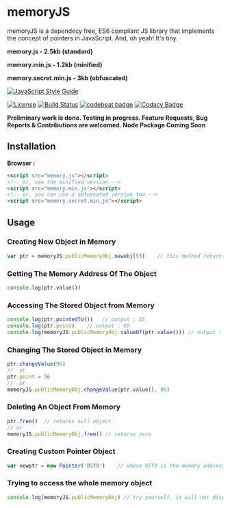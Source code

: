 # memoryJS

memoryJS is a dependecy free, ES6 compliant JS library that implements the concept of pointers in JavaScript. And, oh yeah! It's tiny.

**memory.js - 2.5kb (standard)**

**memory.min.js - 1.2kb (minified)**

**memory.secret.min.js - 3kb (obfuscated)**

[![JavaScript Style Guide](https://cdn.rawgit.com/standard/standard/master/badge.svg)](https://github.com/standard/standard)

[![License](https://img.shields.io/github/license/unsuitable001/memoryJS.svg?style=popout)](https://raw.githubusercontent.com/unsuitable001/memoryJS/master/LICENSE) [![Build Status](https://travis-ci.org/unsuitable001/memoryJS.svg?branch=master)](https://travis-ci.org/unsuitable001/memoryJS) [![codebeat badge](https://codebeat.co/badges/9a04c2ff-0e70-4290-a340-67f37d41e162)](https://codebeat.co/projects/github-com-unsuitable001-memoryjs-master) [![Codacy Badge](https://api.codacy.com/project/badge/Grade/392b5ccd3b854df8bc0988e359872afb)](https://www.codacy.com/app/unsuitable001/memoryJS?utm_source=github.com&amp;utm_medium=referral&amp;utm_content=unsuitable001/memoryJS&amp;utm_campaign=Badge_Grade)

**Preliminary work is done. Testing in progress. Feature Requests, Bug Reports & Contributions are welcomed. Node Package Coming Soon**

## Installation

**Browser :**

```html
<script src="memory.js"></script>
<!-- or, use the minified version -->
<script src="memory.min.js"></script>
<!-- or, you can use a obfuscated version too -->
<script src="memory.secret.min.js"></script>
```

## Usage

### Creating New Object in Memory

```javascript
var ptr = memoryJS.publicMemoryObj.newobj(55)    // this method returns a pointer object
```

### Getting The Memory Address Of The Object

```javascript
console.log(ptr.value())
```

### Accessing The Stored Object from Memory

```javascript
console.log(ptr.pointedTo())   // output : 55
console.log(ptr.point)    // output : 55
console.log(memoryJS.publicMemoryObj.valueOf(ptr.value())) // output : 55
```

### Changing The Stored Object in Memory

```javascript
ptr.changeValue(96)
//  or
ptr.point = 96
//	or
memoryJS.publicMemoryObj.changeValue(ptr.value(), 96)
```

### Deleting An Object From Memory

```javascript
ptr.free()	// returns null object
// or
memoryJS.publicMemoryObj.free()	// returns zero
```

### Creating Custom Pointer Object

```javascript
var newptr = new Pointer('05f9')    // where 05f9 is the memory address (i.e value of the pointer)
```
### Trying to access the whole memory object

```javascript
console.log(memoryJS.publicMemoryObj) // try yourself. it will not display any of the contents. Will only print the available methods.
```
